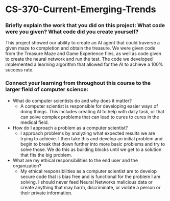 # CS-370-Current-Emerging-Trends

### Briefly explain the work that you did on this project: What code were you given? What code did you create yourself?

This project showed our ability to create an AI agent that could traverse a given maze to completion and obtain the treasure. We were given code from the Treasure Maze and Game Experience files, as well as code given to create the neural network and run the test. The code we developed implemented a learning algorithm that allowed for the AI to achieve a 100% success rate. 

### Connect your learning from throughout this course to the larger field of computer science:
* What do computer scientists do and why does it matter?
  * A computer scientist is responsible for developing easier ways of doing things. This includes creating AI to help with daily task, or that can solve complex problems that can lead to cures to cures in the medical field.
* How do I approach a problem as a computer scientist?
  * I approach problems by analyzing what expected results we are trying to achieve. I then take this and develop an initial problem and begin to break that down further into more basic problems and try to solve those. We do this as building blocks until we get to a solution that fits the big problem.
* What are my ethical responsibilities to the end user and the organization?
  * My ethical responsibilities as a computer scientist are to develop secure code that is bias free and is functional for the problem I am solving. I should never feed Neural Networks malicious data or create anything that may harm, discriminate, or violate a person or their private information.
